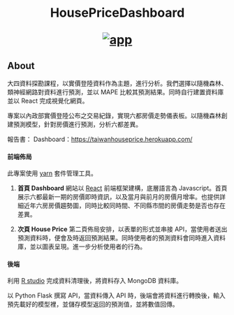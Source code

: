 <h1 align="center">
  <p align="center">HousePriceDashboard</p>
  <a href="https://computervisiontemplate.herokuapp.com/"><img src="https://upload.cc/i1/2023/02/08/yluw0p.png" alt="app"></a>

## About

大四資料探勘課程，以實價登陸資料作為主題，進行分析。我們選擇以隨機森林、類神經網路對資料進行預測，並以 MAPE 比較其預測結果。同時自行建置資料庫並以 React 完成視覺化網頁。

專案以內政部實價登陸公布之交易紀錄，實現六都房價走勢儀表板。以隨機森林創建預測模型，針對房價進行預測，分析六都差異。

報告書：
Dashboard：https://taiwanhouseprice.herokuapp.com/

#### 前端佈局

此專案使用 [yarn](https://yarnpkg.com/) 套件管理工具。

1. **首頁 Dashboard**
   網站以 [React](https://zh-hant.reactjs.org/) 前端框架建構，底層語言為 Javascript。首頁展示六都最新一期的房價即時資訊，以及當月與前月的房價月增率。也提供詳細近年六房房價趨勢圖，同時比較同時間、不同縣市間的房價走勢是否也存在差異。

2. **次頁 House Price**
   第二頁佈局安排，以表單的形式並串接 API，當使用者送出預測資料時，便會及時返回預測結果。同時使用者的預測資料會同時進入資料庫，並以圖表呈現。進一步分析使用者的行為。

#### 後端

利用 [R studio](https://posit.co/download/rstudio-desktop/) 完成資料清理後，將資料存入 MongoDB 資料庫。

以 Python Flask 撰寫 API，當資料傳入 API 時，後端會將資料進行轉換後，輸入預先載好的模型裡，並儲存模型返回的預測值，並將數值回傳。
